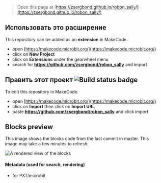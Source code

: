 
> Open this page at [https://zsergbond.github.io/robon_sally/](https://zsergbond.github.io/robon_sally/)

## Использовать это расширение

This repository can be added as an **extension** in MakeCode.

* open [https://makecode.microbit.org/](https://makecode.microbit.org/)
* click on **New Project**
* click on **Extensions** under the gearwheel menu
* search for **https://github.com/zsergbond/robon_sally** and import

## Править этот проект ![Build status badge](https://github.com/zsergbond/robon_sally/workflows/MakeCode/badge.svg)

To edit this repository in MakeCode.

* open [https://makecode.microbit.org/](https://makecode.microbit.org/)
* click on **Import** then click on **Import URL**
* paste **https://github.com/zsergbond/robon_sally** and click import

## Blocks preview

This image shows the blocks code from the last commit in master.
This image may take a few minutes to refresh.

![A rendered view of the blocks](https://github.com/zsergbond/robon_sally/raw/master/.github/makecode/blocks.png)

#### Metadata (used for search, rendering)

* for PXT/microbit
<script src="https://makecode.com/gh-pages-embed.js"></script><script>makeCodeRender("{{ site.makecode.home_url }}", "{{ site.github.owner_name }}/{{ site.github.repository_name }}");</script>
